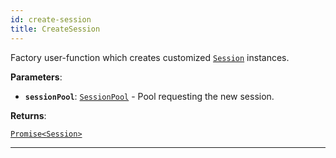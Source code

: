```yaml
---
id: create-session
title: CreateSession
---
```


<a name="createsession"></a>

Factory user-function which creates customized [`Session`](../api/session) instances.

**Parameters**:

-   **`sessionPool`**: [`SessionPool`](../api/session-pool) - Pool requesting the new session.

**Returns**:

[`Promise<Session>`](../api/session)

---
